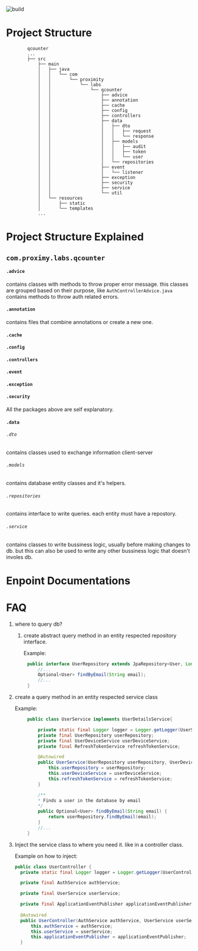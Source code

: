 
![build](https://github.com/chathil/qcounter/workflows/Java%20CI%20with%20Gradle/badge.svg?branch=master)

# Project Structure
```
        qcounter
        ...
        ├── src
            ├── main
            │   ├── java
            │   │   └── com
            │   │       └── proximity
            │   │           └── labs
            │   │               └── qcounter
            │   │                   ├── advice
            │   │                   ├── annotation
            │   │                   ├── cache
            │   │                   ├── config
            │   │                   ├── controllers
            │   │                   ├── data
            │   │                   │   ├── dto
            │   │                   │   │   ├── request
            │   │                   │   │   └── response
            │   │                   │   ├── models
            │   │                   │   │   ├── audit
            │   │                   │   │   ├── token
            │   │                   │   │   └── user
            │   │                   │   └── repositories
            │   │                   ├── event
            │   │                   │   └── listener
            │   │                   ├── exception
            │   │                   ├── security
            │   │                   ├── service
            │   │                   └── util
            │   └── resources
            │       ├── static
            │       └── templates
            ...
```
# Project Structure Explained

## ```com.proximy.labs.qcounter```

#### ```.advice```

contains classes with methods to throw proper error message. this classes are grouped based on their purpose, like ```AuthControllerAdvice.java``` contains methods to throw auth related errors.

#### ```.annotation```

contains files that combine annotations or create a new one.

#### ```.cache```

#### ```.config```

#### ```.controllers```

#### ```.event```

#### ```.exception```

#### ```.security```

All the packages above are self explanatory.

#### ```.data```

###### ```.dto```

contains classes used to exchange information client-server

###### ```.models```

contains database entity classes and it's helpers.

###### ```.repositories```

contains interface to write queries. each entity must have a repostory.

###### ```.service```

contains classes to write bussiness logic, usually before making changes to db. but this can also be used to write any other bussiness logic that doesn't involes db.



# Enpoint Documentations



# FAQ

1. where to query db?

   1. create abstract query method in an entity respected repository interface.

      Example:

```java
        public interface UserRepository extends JpaRepository<User, Long> {
            //...
            Optional<User> findByEmail(String email);
            //...
        }
```

   2. create a query method in an entity  respected service class

      Example:

```java
        public class UserService implements UserDetailsService{

            private static final Logger logger = Logger.getLogger(UserService.class);
            private final UserRepository userRepository;
            private final UserDeviceService userDeviceService;
            private final RefreshTokenService refreshTokenService;

            @Autowired
            public UserService(UserRepository userRepository, UserDeviceService userDeviceService, RefreshTokenService refreshTokenService) {
                this.userRepository = userRepository;
                this.userDeviceService = userDeviceService;
                this.refreshTokenService = refreshTokenService;
            }

            /**
            * Finds a user in the database by email
            */
            public Optional<User> findByEmail(String email) {
                return userRepository.findByEmail(email);
            }
            //...
        }
```

3. Inject the service class to where you need it. like in a controller class.

   Example on how to inject:

   ```java
   public class UserController {
     private static final Logger logger = Logger.getLogger(UserController.class);
   
     private final AuthService authService;
   
     private final UserService userService;
   
     private final ApplicationEventPublisher applicationEventPublisher;
     
     @Autowired
     public UserController(AuthService authService, UserService userService, ApplicationEventPublisher applicationEventPublisher) {
         this.authService = authService;
         this.userService = userService;
         this.applicationEventPublisher = applicationEventPublisher;
     }
   
   ```

   ​		
